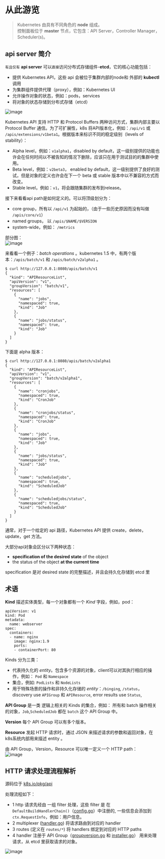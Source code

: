 # 从此游览
> Kubernetes 由具有不同角色的 **node** 组成。  
控制面板位于 **master** 节点，它包含：API Server，Controller Manager， Scheduler(s)。

## api server 简介
`有且仅有` **api server** 可以`直接`访问分布式存储组件-**etcd**，它的核心功能包括：
- 提供 Kubernetes API，这些 api 会被位于集群内部的node和 外部的 **kubectl** 调用
- 为集群组件提供代理（proxy），例如：Kubernetes UI
- 允许操作对象的状态，例如：pods，services
- 将对象的状态存储到分布式存储（etcd）  

![image](../../images/apiserver/API-server-overview.png)

Kubernetes API 支持 HTTP 和 Protocol Buffers 两种访问方式，集群内部主要以 Protocol Buffer 通信。为了可扩展性，k8s 将API版本化，例如：`/api/v1` 或 `/apis/extensions/v1beta1`。根据版本来标识不同的稳定级别（levels of stability）：

- Alpha level，例如：`v1alpha1`，disabled by default，这一级别提供的功能也许会在任何时间以不被告知的情况下删除，应该只在用于测试目的的集群中使用。
- Beta level，例如：`v2beta3`， enabled by default，这一级别提供了良好的测试，但是对象的定义也许会在下一个 beta 或 stable 版本中以不兼容的方式而改变。
- Stable level，例如：`v1`，将会跟随集群的发布到release。

接下来看看api path是如何定义的。可以将顶级划分为：
- core group，所有以 `/api/v1` 为起始的，（由于一些历史原因而没有叫做 `/apis/core/v1`）
- named groups， 以 `/apis/$NAME/$VERSION`
- system-wide，例如： `/metrics`

部分图：  
![image](../../images/apiserver/API-server-space.png)

来看看一个例子：*batch operations* 。kubernetes 1.5 中，有两个版本：`/apis/batch/v1` 和 `/apis/batch/v2alpha1` 。
```
$ curl http://127.0.0.1:8080/apis/batch/v1
{
  "kind": "APIResourceList",
  "apiVersion": "v1",
  "groupVersion": "batch/v1",
  "resources": [
    {
      "name": "jobs",
      "namespaced": true,
      "kind": "Job"
    },
    {
      "name": "jobs/status",
      "namespaced": true,
      "kind": "Job"
    }
  ]
}
```
下面是 alpha 版本：
```
$ curl http://127.0.0.1:8080/apis/batch/v2alpha1
{
  "kind": "APIResourceList",
  "apiVersion": "v1",
  "groupVersion": "batch/v2alpha1",
  "resources": [
    {
      "name": "cronjobs",
      "namespaced": true,
      "kind": "CronJob"
    },
    {
      "name": "cronjobs/status",
      "namespaced": true,
      "kind": "CronJob"
    },
    {
      "name": "jobs",
      "namespaced": true,
      "kind": "Job"
    },
    {
      "name": "jobs/status",
      "namespaced": true,
      "kind": "Job"
    },
    {
      "name": "scheduledjobs",
      "namespaced": true,
      "kind": "ScheduledJob"
    },
    {
      "name": "scheduledjobs/status",
      "namespaced": true,
      "kind": "ScheduledJob"
    }
  ]
}
```
通常，对于一个给定的 api 路径，Kubernetes API 提供 create，delete，update，get 方法。

大部分api对象会区分以下两种状态：
- **specification of the desired state** of the object
- the status of the object **at the current time**  

specification 是对 desired state 的完整描述，并且会持久化存储到   etcd 里

## 术语
**Kind** 描述实体类型，每一个对象都有一个 *Kind* 字段，例如，pod：
```
apiVersion: v1
kind: Pod
metadata:
  name: webserver
spec:
  containers:
  - name: nginx
    image: nginx:1.9
    ports:
    - containerPort: 80
```
Kinds 分为三类：
- 代表持久化的 *entity*。包含多个资源的对象，client可以对其执行相应的操作，例如： `Pod` 和 `Namespace`
- 集合，例如: `PodLists` 和 `NodeLists`
- 用于特殊场景的操作和非持久化存储的 *entity*：`/binging`, `/status`，discovery use `APIGroup` 和 `APIResource`, error results use `Status`,

 **API Group** 是一类 逻辑上相关的 Kinds 的集合，例如： 所有和 batch 操作相关的对象，`Job`,`ScheduledJob` 都在 `batch` 这个 API Group 中。

**Version** 每个 API Group 可以有多个版本。

**Resource** 发起 HTTP 请求时，通过 JSON 来描述请求的参数和返回对象，在k8s系统内部用来描述 entity 。

由 API Group，Version，Resource 可以唯一定义一个 HTTP path：  
![image](../../images/apiserver/API-server-gvr.png)


## HTTP 请求处理流程解析
源码位于 [k8s.io/pkg/api](https://github.com/kubernetes/kubernetes/tree/master/pkg/api)  


处理流程如下：
- 1 http 请求先经由 一组 filter 处理，这些 filter 是 在 `DefaultBuildHandlerChain()`（[config.go](https://github.com/kubernetes/apiserver/blob/master/pkg/server/config.go)）中注册的, 一些信息会添加到`ctx.RequestInfo`，例如：用户信息。
- 2 multiplexer ([handler.go](https://github.com/kubernetes/apiserver/blob/master/pkg/server/handler.go)) 将请求路由到对应的 handler
- 3 routes (定义在 `routes/*`) 将 handlers 绑定到对应的 HTTP paths 
- 4 handler 注册于 API Group（[groupversion.go](https://github.com/kubernetes/apiserver/blob/master/pkg/endpoints/groupversion.go) 和 [installer.go](https://github.com/kubernetes/apiserver/blob/master/pkg/endpoints/installer.go)） 用来处理请求，从 etcd 里获取请求的对象。 
 
![image](../../images/apiserver/API-server-flow.png)
